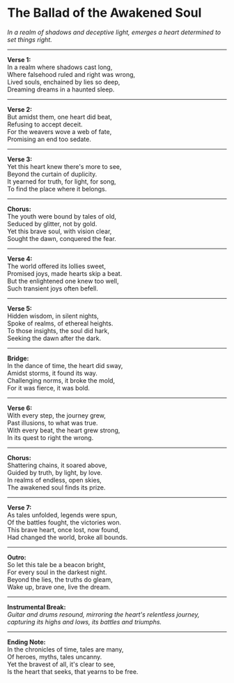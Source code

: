 # The Ballad of the Awakened Soul

_In a realm of shadows and deceptive light, emerges a heart determined to set things right._

---

**Verse 1:**  
In a realm where shadows cast long,  
Where falsehood ruled and right was wrong,  
Lived souls, enchained by lies so deep,  
Dreaming dreams in a haunted sleep.

---

**Verse 2:**  
But amidst them, one heart did beat,  
Refusing to accept deceit.  
For the weavers wove a web of fate,  
Promising an end too sedate.

---

**Verse 3:**  
Yet this heart knew there's more to see,  
Beyond the curtain of duplicity.  
It yearned for truth, for light, for song,  
To find the place where it belongs.

---

**Chorus:**  
The youth were bound by tales of old,  
Seduced by glitter, not by gold.  
Yet this brave soul, with vision clear,  
Sought the dawn, conquered the fear.

---

**Verse 4:**  
The world offered its lollies sweet,  
Promised joys, made hearts skip a beat.  
But the enlightened one knew too well,  
Such transient joys often befell.

---

**Verse 5:**  
Hidden wisdom, in silent nights,  
Spoke of realms, of ethereal heights.  
To those insights, the soul did hark,  
Seeking the dawn after the dark.

---

**Bridge:**  
In the dance of time, the heart did sway,  
Amidst storms, it found its way.  
Challenging norms, it broke the mold,  
For it was fierce, it was bold.

---

**Verse 6:**  
With every step, the journey grew,  
Past illusions, to what was true.  
With every beat, the heart grew strong,  
In its quest to right the wrong.

---

**Chorus:**  
Shattering chains, it soared above,  
Guided by truth, by light, by love.  
In realms of endless, open skies,  
The awakened soul finds its prize.

---

**Verse 7:**  
As tales unfolded, legends were spun,  
Of the battles fought, the victories won.  
This brave heart, once lost, now found,  
Had changed the world, broke all bounds.

---

**Outro:**  
So let this tale be a beacon bright,  
For every soul in the darkest night.  
Beyond the lies, the truths do gleam,  
Wake up, brave one, live the dream.

---

**Instrumental Break:**  
_Guitar and drums resound, mirroring the heart's relentless journey, capturing its highs and lows, its battles and triumphs._

---

**Ending Note:**  
In the chronicles of time, tales are many,  
Of heroes, myths, tales uncanny.  
Yet the bravest of all, it's clear to see,  
Is the heart that seeks, that yearns to be free.
